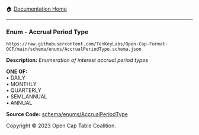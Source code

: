 :house: [Documentation Home](../../../README.md)

---

### Enum - Accrual Period Type

`https://raw.githubusercontent.com/TenKeyLabs/Open-Cap-Format-OCF/main/schema/enums/AccrualPeriodType.schema.json`

**Description:** _Enumeration of interest accrual period types_

**ONE OF:**</br>&bull; DAILY </br>&bull; MONTHLY </br>&bull; QUARTERLY </br>&bull; SEMI_ANNUAL </br>&bull; ANNUAL

**Source Code:** [schema/enums/AccrualPeriodType](../../../../schema/enums/AccrualPeriodType.schema.json)

Copyright © 2023 Open Cap Table Coalition.
